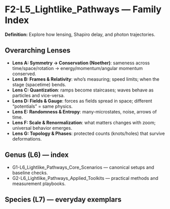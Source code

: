 # F2-L5_Lightlike_Pathways — Family Index
**Definition:** Explore how lensing, Shapiro delay, and photon trajectories.

## Overarching Lenses

- **Lens A: Symmetry -> Conservation (Noether)**: sameness across time/space/rotation → energy/momentum/angular momentum conserved.
- **Lens B: Frames & Relativity**: who’s measuring; speed limits; when the stage (spacetime) bends.
- **Lens C: Quantization**: ramps become staircases; waves behave as particles and vice-versa.
- **Lens D: Fields & Gauge**: forces as fields spread in space; different “potentials” = same physics.
- **Lens E: Randomness & Entropy**: many-microstates, noise, arrows of time.
- **Lens F: Scale & Renormalization**: what matters changes with zoom; universal behavior emerges.
- **Lens G: Topology & Phases**: protected counts (knots/holes) that survive deformations.

## Genus (L6) — index
- G1-L6_Lightlike_Pathways_Core_Scenarios — canonical setups and baseline checks.
- G2-L6_Lightlike_Pathways_Applied_Toolkits — practical methods and measurement playbooks.

## Species (L7) — everyday exemplars
